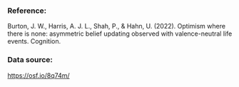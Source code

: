 ### Reference:

Burton, J. W., Harris, A. J. L., Shah, P., & Hahn, U. (2022). Optimism where there is none: asymmetric belief updating observed with valence-neutral life events. Cognition.

### Data source:

https://osf.io/8q74m/
